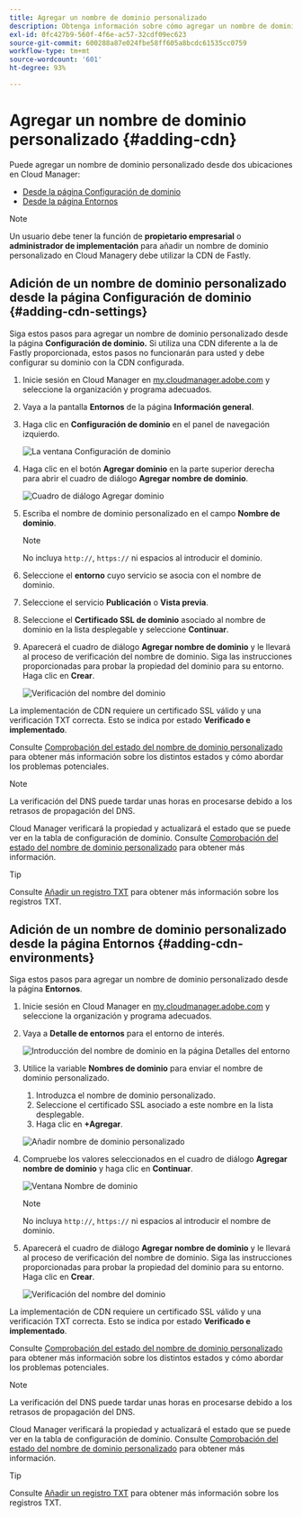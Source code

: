 ```yaml
---
title: Agregar un nombre de dominio personalizado
description: Obtenga información sobre cómo agregar un nombre de dominio personalizado mediante Cloud Manager.
exl-id: 0fc427b9-560f-4f6e-ac57-32cdf09ec623
source-git-commit: 600288a87e024fbe58ff605a8bcdc61535cc0759
workflow-type: tm+mt
source-wordcount: '601'
ht-degree: 93%

---
```


# Agregar un nombre de dominio personalizado {#adding-cdn}

Puede agregar un nombre de dominio personalizado desde dos ubicaciones en Cloud Manager:

* [Desde la página Configuración de dominio](#adding-cdn-settings)
* [Desde la página Entornos](#adding-cdn-environments)

>[!NOTE]
>
>Un usuario debe tener la función de **propietario empresarial** o **administrador de implementación** para añadir un nombre de dominio personalizado en Cloud Managery debe utilizar la CDN de Fastly.

## Adición de un nombre de dominio personalizado desde la página Configuración de dominio {#adding-cdn-settings}

Siga estos pasos para agregar un nombre de dominio personalizado desde la página **Configuración de dominio.** Si utiliza una CDN diferente a la de Fastly proporcionada, estos pasos no funcionarán para usted y debe configurar su dominio con la CDN configurada.

1. Inicie sesión en Cloud Manager en [my.cloudmanager.adobe.com](https://my.cloudmanager.adobe.com/) y seleccione la organización y programa adecuados.

1. Vaya a la pantalla **Entornos** de la página **Información general**.

1. Haga clic en **Configuración de dominio** en el panel de navegación izquierdo.

   ![La ventana Configuración de dominio](/help/implementing/cloud-manager/assets/cdn/cdn-create.png)

1. Haga clic en el botón **Agregar dominio** en la parte superior derecha para abrir el cuadro de diálogo **Agregar nombre de dominio**.

   ![Cuadro de diálogo Agregar dominio](/help/implementing/cloud-manager/assets/cdn/add-cdn1.png)

1. Escriba el nombre de dominio personalizado en el campo **Nombre de dominio**.

   >[!NOTE]
   >
   >No incluya `http://`, `https://` ni espacios al introducir el dominio.

1. Seleccione el **entorno** cuyo servicio se asocia con el nombre de dominio.

1. Seleccione el servicio **Publicación** o **Vista previa**.

1. Seleccione el **Certificado SSL de dominio** asociado al nombre de dominio en la lista desplegable y seleccione **Continuar**.

1. Aparecerá el cuadro de diálogo **Agregar nombre de dominio** y le llevará al proceso de verificación del nombre de dominio. Siga las instrucciones proporcionadas para probar la propiedad del dominio para su entorno. Haga clic en **Crear**.

   ![Verificación del nombre del dominio](/help/implementing/cloud-manager/assets/cdn/cdn-create6.png)

La implementación de CDN requiere un certificado SSL válido y una verificación TXT correcta. Esto se indica por estado **Verificado e implementado**.

Consulte [Comprobación del estado del nombre de dominio personalizado](/help/implementing/cloud-manager/custom-domain-names/check-domain-name-status.md) para obtener más información sobre los distintos estados y cómo abordar los problemas potenciales.

>[!NOTE]
>
>La verificación del DNS puede tardar unas horas en procesarse debido a los retrasos de propagación del DNS.
>
>Cloud Manager verificará la propiedad y actualizará el estado que se puede ver en la tabla de configuración de dominio. Consulte [Comprobación del estado del nombre de dominio personalizado](/help/implementing/cloud-manager/custom-domain-names/check-domain-name-status.md) para obtener más información.

>[!TIP]
>
>Consulte [Añadir un registro TXT](/help/implementing/cloud-manager/custom-domain-names/add-text-record.md) para obtener más información sobre los registros TXT.

## Adición de un nombre de dominio personalizado desde la página Entornos {#adding-cdn-environments}

Siga estos pasos para agregar un nombre de dominio personalizado desde la página **Entornos**.

1. Inicie sesión en Cloud Manager en [my.cloudmanager.adobe.com](https://my.cloudmanager.adobe.com/) y seleccione la organización y programa adecuados.

1. Vaya a **Detalle de entornos** para el entorno de interés.

   ![Introducción del nombre de dominio en la página Detalles del entorno](/help/implementing/cloud-manager/assets/cdn/cdn-create4.png)

1. Utilice la variable **Nombres de dominio** para enviar el nombre de dominio personalizado.

   1. Introduzca el nombre de dominio personalizado.
   1. Seleccione el certificado SSL asociado a este nombre en la lista desplegable.
   1. Haga clic en **+Agregar**.

   ![Añadir nombre de dominio personalizado](/help/implementing/cloud-manager/assets/cdn/cdn-create3.png)

1. Compruebe los valores seleccionados en el cuadro de diálogo **Agregar nombre de dominio** y haga clic en **Continuar**.

   ![Ventana Nombre de dominio](/help/implementing/cloud-manager/assets/cdn/cdn-create5.png)

   >[!NOTE]
   >
   >No incluya `http://`, `https://` ni espacios al introducir el nombre de dominio.

1. Aparecerá el cuadro de diálogo **Agregar nombre de dominio** y le llevará al proceso de verificación del nombre de dominio. Siga las instrucciones proporcionadas para probar la propiedad del dominio para su entorno. Haga clic en **Crear**.

   ![Verificación del nombre del dominio](/help/implementing/cloud-manager/assets/cdn/cdn-create6.png)

La implementación de CDN requiere un certificado SSL válido y una verificación TXT correcta. Esto se indica por estado **Verificado e implementado**.

Consulte [Comprobación del estado del nombre de dominio personalizado](/help/implementing/cloud-manager/custom-domain-names/check-domain-name-status.md) para obtener más información sobre los distintos estados y cómo abordar los problemas potenciales.

>[!NOTE]
>
>La verificación del DNS puede tardar unas horas en procesarse debido a los retrasos de propagación del DNS.
>
>Cloud Manager verificará la propiedad y actualizará el estado que se puede ver en la tabla de configuración de dominio. Consulte [Comprobación del estado del nombre de dominio personalizado](/help/implementing/cloud-manager/custom-domain-names/check-domain-name-status.md) para obtener más información.

>[!TIP]
>
>Consulte [Añadir un registro TXT](/help/implementing/cloud-manager/custom-domain-names/add-text-record.md) para obtener más información sobre los registros TXT.
